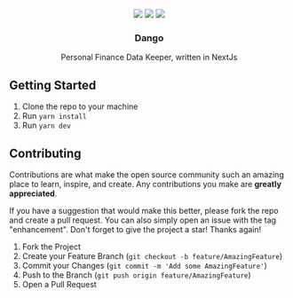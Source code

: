 <div align="center">
  <img src="https://img.shields.io/github/checks-status/egmzy/dango/master?style=for-the-badge">
  <img src="https://img.shields.io/github/languages/top/egmzy/dango?style=for-the-badge">
  <img src="https://img.shields.io/github/package-json/v/egmzy/dango?style=for-the-badge">
</div>

<div align="center">
  <h3 align="center">Dango</h3>
  <p align="center">
    Personal Finance Data Keeper, written in NextJs
  </p>
</div>

<!-- GETTING STARTED -->
## Getting Started

1. Clone the repo to your machine
2. Run `yarn install` 
3. Run `yarn dev`




<!-- CONTRIBUTING -->
## Contributing

Contributions are what make the open source community such an amazing place to learn, inspire, and create. Any contributions you make are **greatly appreciated**.

If you have a suggestion that would make this better, please fork the repo and create a pull request. You can also simply open an issue with the tag "enhancement".
Don't forget to give the project a star! Thanks again!

1. Fork the Project
2. Create your Feature Branch (`git checkout -b feature/AmazingFeature`)
3. Commit your Changes (`git commit -m 'Add some AmazingFeature'`)
4. Push to the Branch (`git push origin feature/AmazingFeature`)
5. Open a Pull Request
